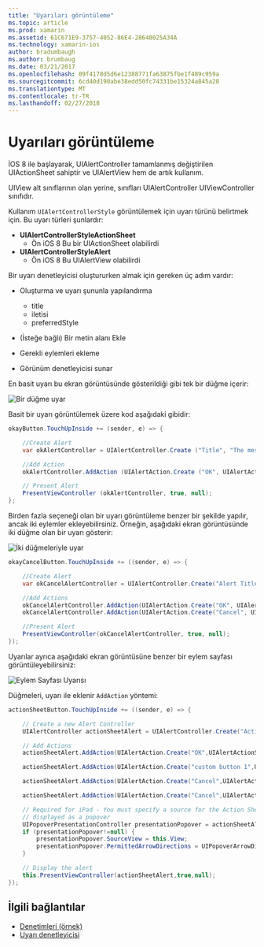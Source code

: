 ```yaml
---
title: "Uyarıları görüntüleme"
ms.topic: article
ms.prod: xamarin
ms.assetid: 61C671E9-3757-4052-86E4-28640025A34A
ms.technology: xamarin-ios
author: bradumbaugh
ms.author: brumbaug
ms.date: 03/21/2017
ms.openlocfilehash: 09f4178d5d6e12388771fa63875fbe1f489c959a
ms.sourcegitcommit: 6cd40d190abe38edd50fc74331be15324a845a28
ms.translationtype: MT
ms.contentlocale: tr-TR
ms.lasthandoff: 02/27/2018
---
```

# <a name="displaying-alerts"></a>Uyarıları görüntüleme

İOS 8 ile başlayarak, UIAlertController tamamlanmış değiştirilen UIActionSheet sahiptir ve UIAlertView hem de artık kullanım.

UIView alt sınıflarının olan yerine, sınıfları UIAlertController UIViewController sınıfıdır.

Kullanım `UIAlertControllerStyle` görüntülemek için uyarı türünü belirtmek için. Bu uyarı türleri şunlardır:

- **UIAlertControllerStyleActionSheet**
    * Ön iOS 8 Bu bir UIActionSheet olabilirdi
- **UIAlertControllerStyleAlert**
    * Ön iOS 8 Bu UIAlertView olabilirdi 

Bir uyarı denetleyicisi oluştururken almak için gereken üç adım vardır:

- Oluşturma ve uyarı şununla yapılandırma
    * title
    * iletisi
    * preferredStyle
    
- (İsteğe bağlı) Bir metin alanı Ekle
- Gerekli eylemleri ekleme
- Görünüm denetleyicisi sunar

En basit uyarı bu ekran görüntüsünde gösterildiği gibi tek bir düğme içerir:

 ![Bir düğme uyar](alerts-images/alert1.png)

Basit bir uyarı görüntülemek üzere kod aşağıdaki gibidir:

```csharp
okayButton.TouchUpInside += (sender, e) => {

    //Create Alert
    var okAlertController = UIAlertController.Create ("Title", "The message", UIAlertControllerStyle.Alert);

    //Add Action
    okAlertController.AddAction (UIAlertAction.Create ("OK", UIAlertActionStyle.Default, null));

    // Present Alert
    PresentViewController (okAlertController, true, null);
};
```

Birden fazla seçeneği olan bir uyarı görüntüleme benzer bir şekilde yapılır, ancak iki eylemler ekleyebilirsiniz. Örneğin, aşağıdaki ekran görüntüsünde iki düğme olan bir uyarı gösterir:

 ![ İki düğmeleriyle uyar](alerts-images/alert2.png)

```csharp
okayCancelButton.TouchUpInside += ((sender, e) => {

    //Create Alert
    var okCancelAlertController = UIAlertController.Create("Alert Title", "Choose from two buttons", UIAlertControllerStyle.Alert);

    //Add Actions
    okCancelAlertController.AddAction(UIAlertAction.Create("OK", UIAlertActionStyle.Default, alert => Console.WriteLine ("Okay was clicked")));
    okCancelAlertController.AddAction(UIAlertAction.Create("Cancel", UIAlertActionStyle.Cancel, alert => Console.WriteLine ("Cancel was clicked")));

    //Present Alert
    PresentViewController(okCancelAlertController, true, null);
});
```

Uyarılar ayrıca aşağıdaki ekran görüntüsüne benzer bir eylem sayfası görüntüleyebilirsiniz:

 ![Eylem Sayfası Uyarısı](alerts-images/alert3.png)

Düğmeleri, uyarı ile eklenir `AddAction` yöntemi:

```csharp
actionSheetButton.TouchUpInside += ((sender, e) => {

    // Create a new Alert Controller
    UIAlertController actionSheetAlert = UIAlertController.Create("Action Sheet", "Select an item from below", UIAlertControllerStyle.ActionSheet);

    // Add Actions
    actionSheetAlert.AddAction(UIAlertAction.Create("OK",UIAlertActionStyle.Default, (action) => Console.WriteLine ("Item One pressed.")));

    actionSheetAlert.AddAction(UIAlertAction.Create("custom button 1",UIAlertActionStyle.Default, (action) => Console.WriteLine ("Item Two pressed.")));

    actionSheetAlert.AddAction(UIAlertAction.Create("Cancel",UIAlertActionStyle.Default, (action) => Console.WriteLine ("Item Three pressed.")));

    actionSheetAlert.AddAction(UIAlertAction.Create("Cancel",UIAlertActionStyle.Cancel, (action) => Console.WriteLine ("Cancel button pressed.")));

    // Required for iPad - You must specify a source for the Action Sheet since it is
    // displayed as a popover
    UIPopoverPresentationController presentationPopover = actionSheetAlert.PopoverPresentationController;
    if (presentationPopover!=null) {
        presentationPopover.SourceView = this.View;
        presentationPopover.PermittedArrowDirections = UIPopoverArrowDirection.Up;
    }

    // Display the alert
    this.PresentViewController(actionSheetAlert,true,null);
});
```

## <a name="related-links"></a>İlgili bağlantılar

- [Denetimleri (örnek)](https://developer.xamarin.com/samples/Controls/)
- [Uyarı denetleyicisi](https://developer.xamarin.com/recipes/ios/standard_controls/alertcontroller/)
